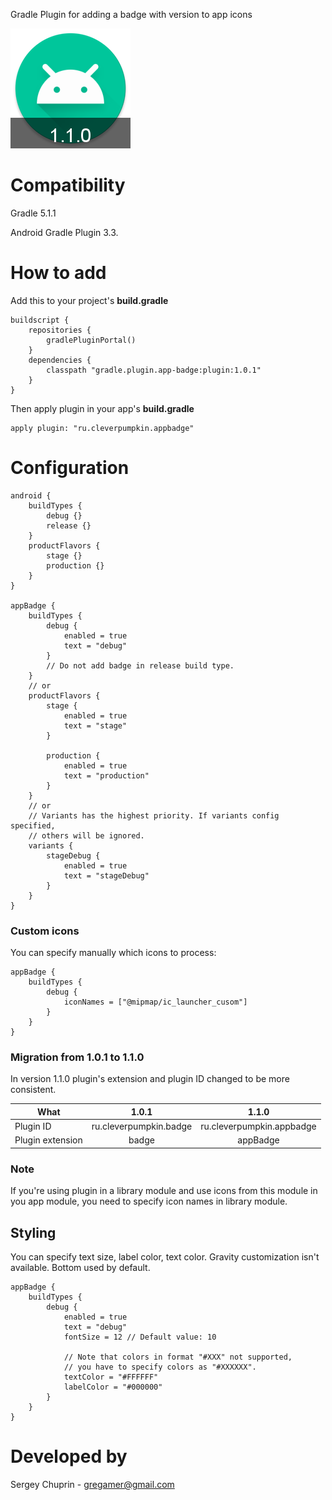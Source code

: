 Gradle Plugin for adding a badge with version to app icons

![alt text](img/ic_launcher_round.png)

# Compatibility
Gradle 5.1.1

Android Gradle Plugin 3.3.
# How to add
Add this to your project's **build.gradle**
```
buildscript {
    repositories {
        gradlePluginPortal()
    }
    dependencies {
        classpath "gradle.plugin.app-badge:plugin:1.0.1"
    }
}
```
Then apply plugin in your app's **build.gradle**
```
apply plugin: "ru.cleverpumpkin.appbadge"
```

# Configuration
```
android {
    buildTypes {
        debug {}
        release {}
    }
    productFlavors {
        stage {}
        production {}
    }
}

appBadge {
    buildTypes {
        debug {
            enabled = true
            text = "debug"
        }
        // Do not add badge in release build type.
    }
    // or
    productFlavors {
        stage {
            enabled = true
            text = "stage"
        }

        production {
            enabled = true
            text = "production"
        }
    }
    // or
    // Variants has the highest priority. If variants config specified,
    // others will be ignored.
    variants {
        stageDebug {
            enabled = true
            text = "stageDebug"
        }
    }
}
```
### Custom icons
You can specify manually which icons to process:
```
appBadge {
    buildTypes {
        debug {
            iconNames = ["@mipmap/ic_launcher_cusom"]
        }
    }
}
```

### Migration from 1.0.1 to 1.1.0
In version 1.1.0 plugin's extension and plugin
ID changed to be more consistent.

| What                  |1.0.1                   | 1.1.0                     |
| ----------------------|:----------------------:|:-------------------------:|
| Plugin ID             | ru.cleverpumpkin.badge | ru.cleverpumpkin.appbadge |
| Plugin extension      | badge                  |appBadge                   |
### Note
If you're using plugin in a library module and use icons from this
module in you app module, you need to specify icon names in library
module.

## Styling
You can specify text size, label color, text color.
Gravity customization isn't available. Bottom used by default.
```
appBadge {
    buildTypes {
        debug {
            enabled = true
            text = "debug"
            fontSize = 12 // Default value: 10
            
            // Note that colors in format "#XXX" not supported,
            // you have to specify colors as "#XXXXXX".
            textColor = "#FFFFFF"
            labelColor = "#000000"
        }
    }
}
```

# Developed by 
Sergey Chuprin - <gregamer@gmail.com>
